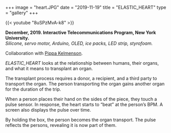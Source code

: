 +++
image = "heart.JPG"
date = "2019-11-19"
title = "ELASTIC_HEART"
type = "gallery"
+++

{{< youtube "8uSPzMvA-k8" >}}
<br>

__December, 2019. Interactive Telecommunications Program, New York University.__  
*Silicone, servo motor, Arduino, OLED, ice packs, LED strip, styrofoam.*

Collaboration with [Pippa Kelmenson](https://www.pippakelmenson.com/elastic-heart).


*ELASTIC_HEART* looks at the relationship between humans, their organs, and what it means to transplant an organ.

The transplant process requires a donor, a recipient, and a third party to transport the organ. The person transporting the organ gains another organ for the duration of the trip.

When a person places their hand on the sides of the piece, they touch a pulse sensor. In response, the heart starts to “beat” at the person’s BPM. A screen also displays the pulse over time.

By holding the box, the person becomes the organ transport. The pulse reflects the persons, revealing it is now part of them.
